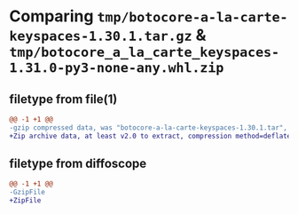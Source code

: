 # Comparing `tmp/botocore-a-la-carte-keyspaces-1.30.1.tar.gz` & `tmp/botocore_a_la_carte_keyspaces-1.31.0-py3-none-any.whl.zip`

## filetype from file(1)

```diff
@@ -1 +1 @@
-gzip compressed data, was "botocore-a-la-carte-keyspaces-1.30.1.tar", last modified: Thu Jul  6 01:45:10 2023, max compression
+Zip archive data, at least v2.0 to extract, compression method=deflate
```

## filetype from diffoscope

```diff
@@ -1 +1 @@
-GzipFile
+ZipFile
```

